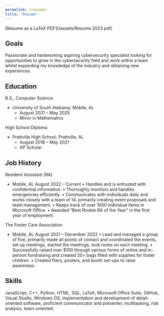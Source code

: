 ```yaml
---
permalink: /resume/
title: "Resume"
---
```



[Resume as a LaTeX PDF](/assets/Resume 2023.pdf)

## Goals
Passionate and hardworking aspiring cybersecurity specialist looking for opportunities to grow in the cybersecurity field and work within a team whilst expanding my knowledge of the industry and obtaining new experiences. 

## Education 
B.S., Computer Science 
- University of South Alabama; Mobile, AL
    - August 2021 – May 2025 
    - Minor in Mathematics

High School Diploma
- Prattville High School; Prattville, AL
    - August 2018 – May 2021
    - AP Scholar 

## Job History 
Resident Assistant (RA)
- Mobile, AL	August 2022 – Current
•	Handles and is entrusted with confidential information.
•	Thoroughly monitors and handles emergencies efficiently. 
•	Communicates with individuals daily and works closely with a team of 14, primarily creating event proposals and team management.
•	Keeps track of over 1000 individual items in Microsoft Office. 
•	Awarded “Best Rookie RA of the Year” in the first year of employment.


The Foster Care Association
- Mobile, AL 	August 2021 – December 2022
•   Lead and managed a group of five, primarily made all points of contact and coordinated the events, set up meetings, started the meetings, took notes on each meeting. 
•   Successfully raised over $100 through various forms of online and in-person fundraising and created 20+ bags filled with supplies for foster children. 
•   Created fliers, posters, and booth set-ups to raise awareness.

## Skills
JavaScript, C++, Python, HTML, SQL, LaTeX, Microsoft Office Suite, GitHub, Visual Studio, Windows OS, implementation and development of detail-oriented software, proficient communicator and presenter, multitasking, risk analysis, team-oriented. 
